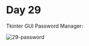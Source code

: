 # Day 29
Tkinter GUI Password Manager:

![29-password](https://github.com/paweldro/100-days-of-code-python-bootcamp/assets/29238627/056ae927-f8ca-4c5b-a36e-0ecb680f9497)




